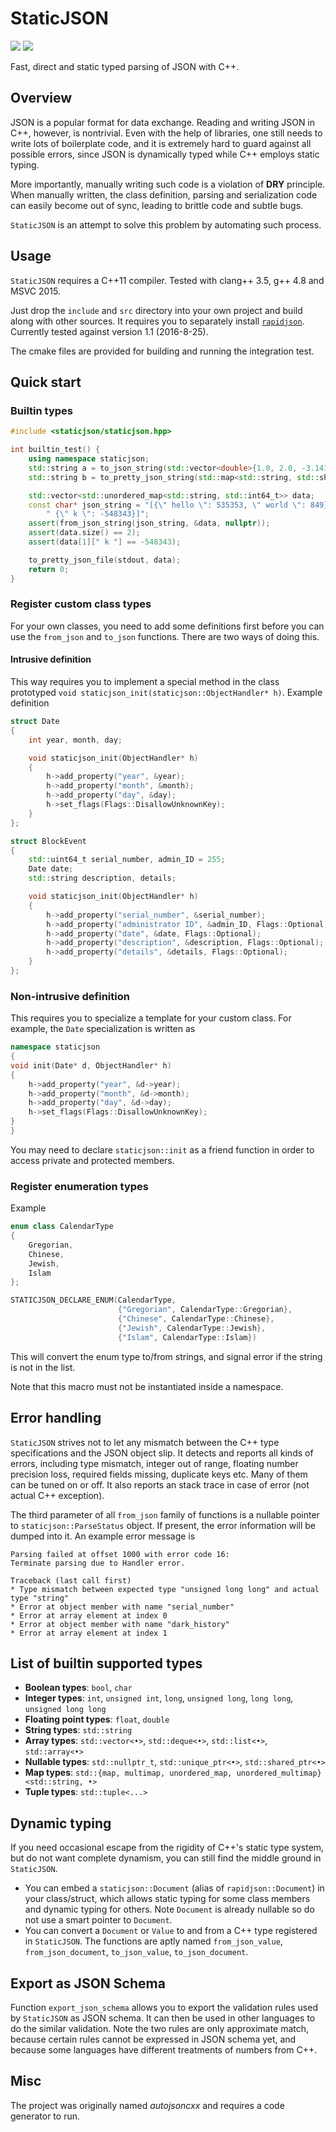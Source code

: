 # StaticJSON

![](https://travis-ci.org/netheril96/StaticJSON.svg?branch=master)
![](https://ci.appveyor.com/api/projects/status/github/netheril96/StaticJSON?branch=master&svg=true)

Fast, direct and static typed parsing of JSON with C++.

## Overview

JSON is a popular format for data exchange. Reading and writing JSON in C++, however, is nontrivial. Even with the help of libraries, one still needs to write lots of boilerplate code, and it is extremely hard to guard against all possible errors, since JSON is dynamically typed while C++ employs static typing.

More importantly, manually writing such code is a violation of **DRY** principle. When manually written, the class definition, parsing and serialization code can easily become out of sync, leading to brittle code and subtle bugs.

`StaticJSON` is an attempt to solve this problem by automating such process.

## Usage

`StaticJSON` requires a C++11 compiler. Tested with clang++ 3.5, g++ 4.8 and MSVC 2015.

Just drop the `include` and `src` directory into your own project and build along with other sources. It requires you to separately install [`rapidjson`](rapidjson.org). Currently tested against version 1.1 (2016-8-25).

The cmake files are provided for building and running the integration test.

## Quick start

### Builtin types

```c++
#include <staticjson/staticjson.hpp>

int builtin_test() {
    using namespace staticjson;
    std::string a = to_json_string(std::vector<double>{1.0, 2.0, -3.1415});
    std::string b = to_pretty_json_string(std::map<std::string, std::shared_ptr<std::list<bool>>>{});

    std::vector<std::unordered_map<std::string, std::int64_t>> data;
    const char* json_string = "[{\" hello \": 535353, \" world \": 849},"
        " {\" k \": -548343}]";
    assert(from_json_string(json_string, &data, nullptr));
    assert(data.size() == 2);
    assert(data[1][" k "] == -548343);

    to_pretty_json_file(stdout, data);
    return 0;
}
```

### Register custom class types

For your own classes, you need to add some definitions first before you can use the `from_json` and `to_json` functions. There are two ways of doing this.

#### Intrusive definition

This way requires you to implement a special method in the class prototyped `void staticjson_init(staticjson::ObjectHandler* h)`. Example definition

```c++
struct Date
{
    int year, month, day;

    void staticjson_init(ObjectHandler* h)
    {
        h->add_property("year", &year);
        h->add_property("month", &month);
        h->add_property("day", &day);
        h->set_flags(Flags::DisallowUnknownKey);
    }
};

struct BlockEvent
{
    std::uint64_t serial_number, admin_ID = 255;
    Date date;
    std::string description, details;

    void staticjson_init(ObjectHandler* h)
    {
        h->add_property("serial_number", &serial_number);
        h->add_property("administrator ID", &admin_ID, Flags::Optional);
        h->add_property("date", &date, Flags::Optional);
        h->add_property("description", &description, Flags::Optional);
        h->add_property("details", &details, Flags::Optional);
    }
};
```

### Non-intrusive definition

This requires you to specialize a template for your custom class. For example, the `Date` specialization is written as

```c++
namespace staticjson
{
void init(Date* d, ObjectHandler* h)
{
    h->add_property("year", &d->year);
    h->add_property("month", &d->month);
    h->add_property("day", &d->day);
    h->set_flags(Flags::DisallowUnknownKey);
}
}
```

You may need to declare `staticjson::init` as a friend function in order to access private and protected members.

### Register enumeration types

Example

```c++
enum class CalendarType
{
    Gregorian,
    Chinese,
    Jewish,
    Islam
};

STATICJSON_DECLARE_ENUM(CalendarType,
                        {"Gregorian", CalendarType::Gregorian},
                        {"Chinese", CalendarType::Chinese},
                        {"Jewish", CalendarType::Jewish},
                        {"Islam", CalendarType::Islam})
```

This will convert the enum type to/from strings, and signal error if the string is not in the list.

Note that this macro must not be instantiated inside a namespace.

## Error handling

`StaticJSON` strives not to let any mismatch between the C++ type specifications and the JSON object slip. It detects and reports all kinds of errors, including type mismatch, integer out of range, floating number precision loss, required fields missing, duplicate keys etc. Many of them can be tuned on or off. It also reports an stack trace in case of error (not actual C++ exception).

The third parameter of all `from_json` family of functions is a nullable pointer to `staticjson::ParseStatus` object. If present, the error information will be dumped into it. An example error message is

```
Parsing failed at offset 1000 with error code 16:
Terminate parsing due to Handler error.

Traceback (last call first)
* Type mismatch between expected type "unsigned long long" and actual type "string"
* Error at object member with name "serial_number"
* Error at array element at index 0
* Error at object member with name "dark_history"
* Error at array element at index 1
```

## List of builtin supported types

* **Boolean types**: `bool`, `char`
* **Integer types**: `int`, `unsigned int`, `long`, `unsigned long`, `long long`, `unsigned long long`
* **Floating point types**: `float`, `double`
* **String types**: `std::string`
* **Array types**: `std::vector<•>`, `std::deque<•>`, `std::list<•>`, `std::array<•>`
* **Nullable types**: `std::nullptr_t`, `std::unique_ptr<•>`, `std::shared_ptr<•>`
* **Map types**: `std::{map, multimap, unordered_map, unordered_multimap}<std::string, •>`
* **Tuple types**: `std::tuple<...>`

## Dynamic typing

If you need occasional escape from the rigidity of C++'s static type system, but do not want complete dynamism, you can still find the middle ground in `StaticJSON`.

* You can embed a `staticjson::Document` (alias of `rapidjson::Document`) in your class/struct, which allows static typing for some class members and dynamic typing for others. Note `Document` is already nullable so do not use a smart pointer to `Document`.
* You can convert a `Document` or `Value` to and from a C++ type registered in `StaticJSON`. The functions are aptly named `from_json_value`, `from_json_document`, `to_json_value`, `to_json_document`.


## Export as JSON Schema

Function `export_json_schema` allows you to export the validation rules used by `StaticJSON` as JSON schema. It can then be used in other languages to do the similar validation. Note the two rules are only approximate match, because certain rules cannot be expressed in JSON schema yet, and because some languages have different treatments of numbers from C++.

## Misc

The project was originally named *autojsoncxx* and requires a code generator to run.

